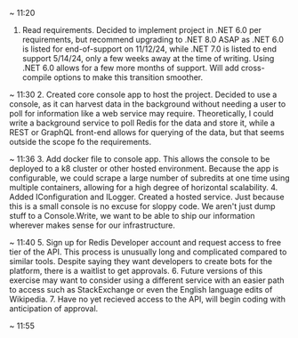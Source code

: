 ~ 11:20
1. Read requirements.  Decided to implement project in .NET 6.0 per requirements, but recommend upgrading to .NET 8.0 ASAP as .NET 6.0 is listed for end-of-support on 11/12/24, while .NET 7.0 is listed to end support 5/14/24, only a few weeks away at the time of writing.  Using .NET 6.0 allows for a few more months of support.  Will add cross-compile options to make this transition smoother.

~ 11:30
2. Created core console app to host the project.  Decided to use a console, as it can harvest data in the background without needing a user to poll for information like a web service may require.  Theoretically, I could write a background service to poll Redis for the data and store it, while a REST or GraphQL front-end allows for querying of the data, but that seems outside the scope fo the requirements.

~ 11:36
3. Add docker file to console app.  This allows the console to be deployed to a k8 cluster or other hosted environment.  Because the app is configurable, we could scrape a large number of subredits at one time using multiple containers, allowing for a high degree of horizontal scalability.
4. Added IConfiguration and ILogger.  Created a hosted service.  Just because this is a small console is no excuse for sloppy code.  We aren't just dump stuff to a Console.Write, we want to be able to ship our information wherever makes sense for our infrastructure.

~ 11:40
5. Sign up for Redis Developer account and request access to free tier of the API.  This process is unusually long and complicated compared to similar tools.  Despite saying they want developers to create bots for the platform, there is a waitlist to get approvals.
6. Future versions of this exercise may want to consider using a different service with an easier path to access such as StackExchange or even the English language edits of Wikipedia.
7. Have no yet recieved access to the API, will begin coding with anticipation of approval.

~ 11:55
